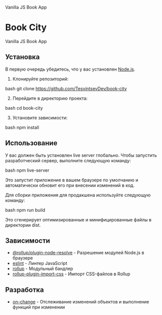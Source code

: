 Vanilla JS Book App

# Book City

Vanilla JS Book App

## Установка

В первую очередь убедитесь, что у вас установлен [Node.js](https://nodejs.org/en/).

1. Клонируйте репозиторий:

   
bash
   git clone https://github.com/TesvintsevDev/book-city
   

2. Перейдите в директорию проекта:

   
bash
   cd book-city
   

3. Установите зависимости:

   
bash
   npm install
   

## Использование

У вас должен быть установлен live server глобально.
Чтобы запустить разработческий сервер, выполните следующую команду:

bash
npm live-server


Это запустит приложение в вашем браузере по умолчанию и автоматически обновит его при внесении изменений в код.

Для сборки приложения для продакшена используйте следующую команду:

bash
npm run build


Это сгенерирует оптимизированные и минифицированные файлы в директории dist.

## Зависимости

- [@rollup/plugin-node-resolve](https://www.npmjs.com/package/@rollup/plugin-node-resolve) - Разрешение модулей Node.js в браузере
- [eslint](https://www.npmjs.com/package/eslint) - Линтер JavaScript
- [rollup](https://www.npmjs.com/package/rollup) - Модульный бандлер
- [rollup-plugin-import-css](https://www.npmjs.com/package/rollup-plugin-import-css) - Импорт CSS-файлов в Rollup

## Разработка

- [on-change](https://www.npmjs.com/package/on-change) - Отслеживание изменений объектов и выполнение функций при изменении

